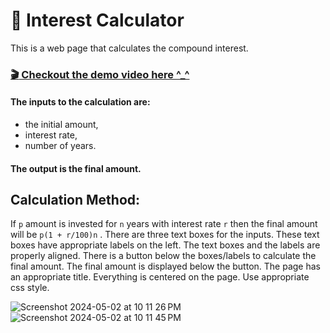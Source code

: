  # :money_with_wings: Interest Calculator
 
 This is a web page that calculates the compound interest. 
 ### [:clapper: Checkout the demo video here ^_^](https://youtu.be/xBqvuvyl8as?si=og5EK3aM7YnA0ARj)
 
 #### The inputs to the calculation are:
 - the initial amount, 
 - interest rate,
 - number of years.
#### The output is the final amount.

## Calculation Method:

If ```p``` amount is invested for ```n``` years with interest rate ```r``` then the final amount will be ```p(1 + r/100)n``` . There are three text boxes for the inputs. These text boxes have appropriate labels on the left. The text boxes and the labels are properly aligned. There is a button below the boxes/labels to calculate the final amount. The final amount is displayed below the button. The page has an appropriate title. Everything is centered on the page. Use appropriate css style.

![Screenshot 2024-05-02 at 10 11 26 PM](https://github.com/Luna-Jia/JavaScript/assets/73403516/28ac9ca3-60b6-4910-9cec-f49e6cd74162)
![Screenshot 2024-05-02 at 10 11 45 PM](https://github.com/Luna-Jia/JavaScript/assets/73403516/41d3fda3-98bd-49af-af2c-994ba70b067f)

